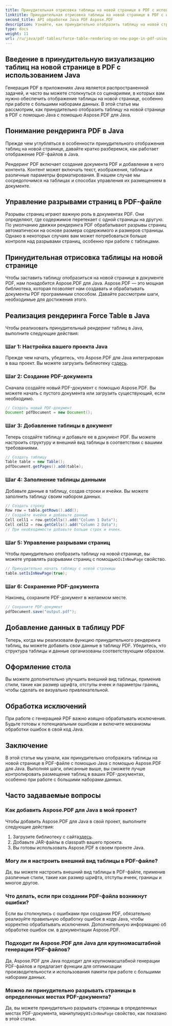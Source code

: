 ```yaml
---
title: Принудительная отрисовка таблицы на новой странице в PDF с использованием Java
linktitle: Принудительная отрисовка таблицы на новой странице в PDF с использованием Java
second_title: API обработки Java PDF Aspose.PDF
description: Узнайте, как принудительно отобразить таблицу на новой странице в PDF с помощью Java с Aspose.PDF. Это пошаговое руководство включает исходный код и советы экспертов по точному форматированию документа PDF.
type: docs
weight: 11
url: /ru/java/pdf-tables/force-table-rendering-on-new-page-in-pdf-using-java/
---
```


## Введение в принудительную визуализацию таблиц на новой странице в PDF с использованием Java

Генерация PDF в приложениях Java является распространенной задачей, и часто вы можете столкнуться со сценариями, в которых вам нужно обеспечить отображение таблицы на новой странице, особенно при работе с большими наборами данных. В этой статье мы рассмотрим, как принудительно отобразить таблицу на новой странице в PDF с помощью Java с помощью Aspose.PDF для Java.

## Понимание рендеринга PDF в Java

Прежде чем углубляться в особенности принудительного отображения таблиц на новой странице, давайте кратко разберемся, как работает отображение PDF-файлов в Java.

Рендеринг PDF включает создание документа PDF и добавление в него контента. Контент может включать текст, изображения, таблицы и различные параметры форматирования. В нашем случае мы сосредоточимся на таблицах и способах управления их размещением в документе.

## Управление разрывами страниц в PDF-файле

Разрывы страниц играют важную роль в документах PDF. Они определяют, где содержимое перетекает с одной страницы на другую. По умолчанию движки рендеринга PDF обрабатывают разрывы страниц автоматически на основе размера содержимого и размеров страницы. Однако в некоторых случаях вам может потребоваться больше контроля над разрывами страниц, особенно при работе с таблицами.

## Принудительная отрисовка таблицы на новой странице

Чтобы заставить таблицу отобразиться на новой странице в документе PDF, нам понадобится Aspose.PDF для Java. Aspose.PDF — это мощная библиотека, которая позволяет нам создавать и обрабатывать документы PDF программным способом. Давайте рассмотрим шаги, необходимые для достижения этого.

## Реализация рендеринга Force Table в Java

Чтобы реализовать принудительный рендеринг таблиц в Java, выполните следующие действия:

### Шаг 1: Настройка вашего проекта Java

 Прежде чем начать, убедитесь, что Aspose.PDF для Java интегрирован в ваш проект. Вы можете загрузить библиотеку с[здесь](https://releases.aspose.com/pdf/java/).

### Шаг 2: Создание PDF-документа

Сначала создайте новый PDF-документ с помощью Aspose.PDF. Вы можете начать с пустого документа или загрузить существующий, если необходимо.

```java
// Создать новый PDF-документ
Document pdfDocument = new Document();
```

### Шаг 3: Добавление таблицы в документ

Теперь создайте таблицу и добавьте ее в документ PDF. Вы можете настроить структуру и внешний вид таблицы в соответствии с вашими требованиями.

```java
// Создать таблицу
Table table = new Table();
pdfDocument.getPages().add(table);
```

### Шаг 4: Заполнение таблицы данными

Добавьте данные в таблицу, создав строки и ячейки. Вы можете заполнить таблицу своим набором данных.

```java
// Создать строку
Row row = table.getRows().add();
// Создайте ячейки и добавьте данные
Cell cell1 = row.getCells().add("Column 1 Data");
Cell cell2 = row.getCells().add("Column 2 Data");
// При необходимости добавьте больше строк и ячеек.
```

### Шаг 5: Управление разрывами страниц

 Чтобы принудительно отобразить таблицу на новой странице, вы можете управлять разрывами страниц с помощью`IsInNewPage` свойство.

```java
// Принудительно начать таблицу с новой страницы
table.setIsInNewPage(true);
```

### Шаг 6: Сохранение PDF-документа

Наконец, сохраните PDF-документ в желаемом месте.

```java
// Сохраните PDF-документ
pdfDocument.save("output.pdf");
```

## Добавление данных в таблицу PDF

Теперь, когда мы реализовали функцию принудительного рендеринга таблиц, вы можете добавить свои данные в таблицу PDF. Убедитесь, что структура таблицы и данные организованы соответствующим образом.

## Оформление стола

Вы можете дополнительно улучшить внешний вид таблицы, применив стили, такие как размер шрифта, отступы ячеек и параметры границ, чтобы сделать ее визуально привлекательной.

## Обработка исключений

При работе с генерацией PDF важно изящно обрабатывать исключения. Будьте готовы к потенциальным ошибкам и включите механизмы обработки ошибок в свой код Java.

## Заключение

В этой статье мы узнали, как принудительно отображать таблицы на новой странице в PDF-файле с помощью Java с помощью Aspose.PDF для Java. Выполняя шаги, описанные выше, вы сможете лучше контролировать размещение таблиц в ваших PDF-документах, особенно при работе с большими наборами данных.

## Часто задаваемые вопросы

### Как добавить Aspose.PDF для Java в мой проект?

Чтобы добавить Aspose.PDF для Java в свой проект, выполните следующие действия:
1.  Загрузите библиотеку с сайта[здесь](https://releases.aspose.com/pdf/java/).
2. Добавьте JAR-файлы в classpath вашего проекта.
3. Вы готовы использовать Aspose.PDF в своем проекте Java.

### Могу ли я настроить внешний вид таблицы в PDF-файле?

Да, вы можете настроить внешний вид таблицы в PDF-файле, применив различные стили, такие как размер шрифта, отступы ячеек, границы и многое другое.

### Что делать, если при создании PDF-файла возникнут ошибки?

Если вы столкнулись с ошибками при создании PDF, обязательно реализуйте правильную обработку ошибок в коде Java, чтобы корректно обрабатывать исключения. Дополнительную информацию об обработке ошибок см. в документации Aspose.PDF.

### Подходит ли Aspose.PDF для Java для крупномасштабной генерации PDF-файлов?

Да, Aspose.PDF для Java подходит для крупномасштабной генерации PDF-файлов и предлагает функции для оптимизации производительности и использования памяти при работе с большими наборами данных.

### Можно ли принудительно разрывать страницы в определенных местах PDF-документа?

 Да, вы можете принудительно разрывать страницы в определенных местах PDF-документа, манипулируя`IsInNewPage` свойство, как показано в этой статье.